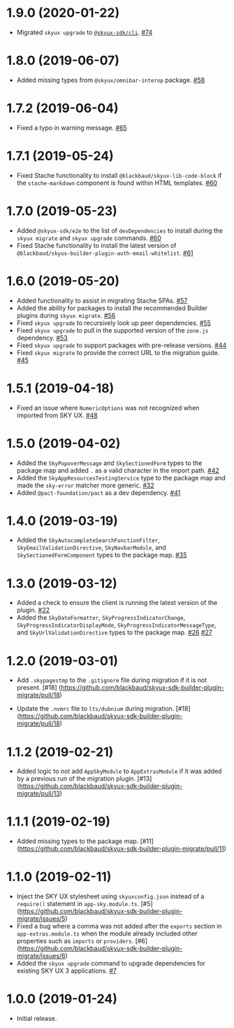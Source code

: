 # 1.9.0 (2020-01-22)

- Migrated `skyux upgrade` to [`@skyux-sdk/cli`](https://github.com/blackbaud/skyux-sdk-cli). [#74](https://github.com/blackbaud/skyux-sdk-builder-plugin-migrate/pull/74)

# 1.8.0 (2019-06-07)

- Added missing types from `@skyux/omnibar-interop` package. [#58](https://github.com/blackbaud/skyux-sdk-builder-plugin-migrate/pull/58)

# 1.7.2 (2019-06-04)

- Fixed a typo in warning message. [#65](https://github.com/blackbaud/skyux-sdk-builder-plugin-migrate/pull/65)

# 1.7.1 (2019-05-24)

- Fixed Stache functionality to install `@blackbaud/skyux-lib-code-block` if the `stache-markdown` component is found within HTML templates. [#60](https://github.com/blackbaud/skyux-sdk-builder-plugin-migrate/pull/60)

# 1.7.0 (2019-05-23)

- Added `@skyux-sdk/e2e` to the list of `devDependencies` to install during the `skyux migrate` and `skyux upgrade` commands. [#60](https://github.com/blackbaud/skyux-sdk-builder-plugin-migrate/pull/60)
- Fixed Stache functionality to install the latest version of `@blackbaud/skyux-builder-plugin-auth-email-whitelist`. [#61](https://github.com/blackbaud/skyux-sdk-builder-plugin-migrate/pull/61)

# 1.6.0 (2019-05-20)

- Added functionality to assist in migrating Stache SPAs. [#57](https://github.com/blackbaud/skyux-sdk-builder-plugin-migrate/pull/57)
- Added the ability for packages to install the recommended Builder plugins during `skyux migrate`. [#56](https://github.com/blackbaud/skyux-sdk-builder-plugin-migrate/pull/56)
- Fixed `skyux upgrade` to recursively look up peer dependencies. [#55](https://github.com/blackbaud/skyux-sdk-builder-plugin-migrate/pull/55)
- Fixed `skyux upgrade` to pull in the supported version of the `zone.js` dependency. [#53](https://github.com/blackbaud/skyux-sdk-builder-plugin-migrate/pull/53)
- Fixed `skyux upgrade` to support packages with pre-release versions. [#44](https://github.com/blackbaud/skyux-sdk-builder-plugin-migrate/pull/44)
- Fixed `skyux migrate` to provide the correct URL to the migration guide. [#45](https://github.com/blackbaud/skyux-sdk-builder-plugin-migrate/pull/45)

# 1.5.1 (2019-04-18)

- Fixed an issue where `NumericOptions` was not recognized when imported from SKY UX. [#48](https://github.com/blackbaud/skyux-sdk-builder-plugin-migrate/pull/48)

# 1.5.0 (2019-04-02)

- Added the `SkyPopoverMessage` and `SkySectionedForm` types to the package map and added `.` as a valid character in the import path. [#42](https://github.com/blackbaud/skyux-sdk-builder-plugin-migrate/pull/42)
- Added the `SkyAppResourcesTestingService` type to the package map and made the `sky-error` matcher more generic. [#32](https://github.com/blackbaud/skyux-sdk-builder-plugin-migrate/pull/32)
- Added `@pact-foundation/pact` as a dev dependency. [#41](https://github.com/blackbaud/skyux-sdk-builder-plugin-migrate/pull/41)

# 1.4.0 (2019-03-19)

- Added the `SkyAutocompleteSearchFunctionFilter`, `SkyEmailValidationDirective`, `SkyNavbarModule`, and `SkySectionedFormComponent` types to the package map. [#35](https://github.com/blackbaud/skyux-sdk-builder-plugin-migrate/pull/35)

# 1.3.0 (2019-03-12)

- Added a check to ensure the client is running the latest version of the plugin. [#22](https://github.com/blackbaud/skyux-sdk-builder-plugin-migrate/pull/22)
- Added the `SkyDateFormatter`, `SkyProgressIndicatorChange`, `SkyProgressIndicatorDisplayMode`, `SkyProgressIndicatorMessageType`, and `SkyUrlValidationDirective` types to the package map. [#26](https://github.com/blackbaud/skyux-sdk-builder-plugin-migrate/pull/26) [#27](https://github.com/blackbaud/skyux-sdk-builder-plugin-migrate/pull/27)

# 1.2.0 (2019-03-01)

- Add `.skypagestmp` to the `.gitignore` file during migration if it is not present. [#18] (https://github.com/blackbaud/skyux-sdk-builder-plugin-migrate/pull/18)

- Update the `.nvmrc` file to `lts/dubnium` during migration. [#18] (https://github.com/blackbaud/skyux-sdk-builder-plugin-migrate/pull/18)

# 1.1.2 (2019-02-21)

- Added logic to not add `AppSkyModule` to `AppExtrasModule` if it was added by a previous run of the migration plugin. [#13] (https://github.com/blackbaud/skyux-sdk-builder-plugin-migrate/pull/13)

# 1.1.1 (2019-02-19)

- Added missing types to the package map. [#11] (https://github.com/blackbaud/skyux-sdk-builder-plugin-migrate/pull/11)

# 1.1.0 (2019-02-11)

- Inject the SKY UX stylesheet using `skyuxconfig.json` instead of a `require()` statement in `app-sky.module.ts`. [#5] (https://github.com/blackbaud/skyux-sdk-builder-plugin-migrate/issues/5)
- Fixed a bug where a comma was not added after the `exports` section in `app-extras.module.ts` when the module already included other properties such as `imports` or `providers`. [#6] (https://github.com/blackbaud/skyux-sdk-builder-plugin-migrate/issues/6)
- Added the `skyux upgrade` command to upgrade dependencies for existing SKY UX 3 applications. [#7](https://github.com/blackbaud/skyux-sdk-builder-plugin-migrate/pull/7)

# 1.0.0 (2019-01-24)

- Initial release.
